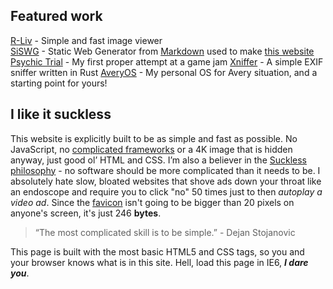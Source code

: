 ## Featured work

[R-Liv](https://github.com/3top1a/r-liv) - Simple and fast image viewer \
[SiSWG](https://github.com/3top1a/SiSWG) - Static Web Generator from [Markdown](https://www.markdownguide.org/) used to make [this website](https://github.com/3top1a/3top1a.github.io)\
[Psychic Trial](https://github.com/3top1a/Psych-ward) - My first proper attempt at a game jam
[Xniffer](https://github.com/3top1a/xniffer) - A simple EXIF sniffer written in Rust
[AveryOS](https://github.com/3top1a/AveryOS) - My personal OS for Avery situation, and a starting point for yours!

## I like it suckless

This website is explicitly built to be as simple and fast as possible.
No JavaScript, no [complicated frameworks](https://reactjs.org/) or a 4K image that is hidden anyway, just good ol’ HTML and CSS.
I’m also a believer in the [Suckless philosophy](https://suckless.org/philosophy/) - no software should be more complicated than it needs to be.
I absolutely hate slow, bloated websites that shove ads down your throat like an endoscope and require you to click "no" 50 times just to then *autoplay a video ad*.
Since the [favicon](logo_s.ico) isn't going to be bigger than 20 pixels on anyone's screen, it's just 246 **bytes**.

> “The most complicated skill is to be simple.”
> \- Dejan Stojanovic

This page is built with the most basic HTML5 and CSS tags, so you and your browser knows what is in this site.
Hell, load this page in IE6, ***I dare you***.
